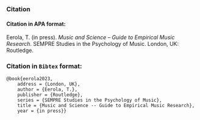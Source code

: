 ### Citation

#### Citation in APA format:

Eerola, T. (in press). _Music and Science – Guide to Empirical Music Research_. SEMPRE Studies in the Psychology of Music. London, UK: Routledge.

### Citation in `Bibtex` format:

```
@book{eerola2023,
	address = {London, UK},
	author = {Eerola, T.},
	publisher = {Routledge},
	series = {SEMPRE Studies in the Psychology of Music},
	title = {Music and Science -- Guide to Empirical Music Research},
	year = {in press}}
```

